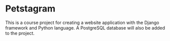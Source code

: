 # Petstagram
This is a course project for creating a website application with the Django framework and Python language. A PostgreSQL database will also be added to the project.
